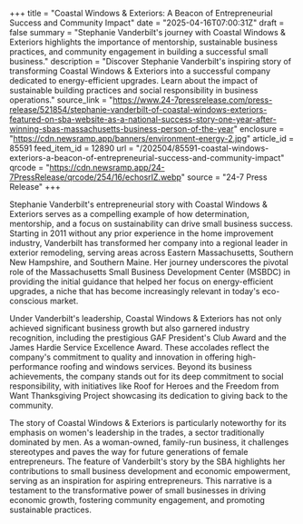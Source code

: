 +++
title = "Coastal Windows & Exteriors: A Beacon of Entrepreneurial Success and Community Impact"
date = "2025-04-16T07:00:31Z"
draft = false
summary = "Stephanie Vanderbilt's journey with Coastal Windows & Exteriors highlights the importance of mentorship, sustainable business practices, and community engagement in building a successful small business."
description = "Discover Stephanie Vanderbilt's inspiring story of transforming Coastal Windows & Exteriors into a successful company dedicated to energy-efficient upgrades. Learn about the impact of sustainable building practices and social responsibility in business operations."
source_link = "https://www.24-7pressrelease.com/press-release/521854/stephanie-vanderbilt-of-coastal-windows-exteriors-featured-on-sba-website-as-a-national-success-story-one-year-after-winning-sbas-massachusetts-business-person-of-the-year"
enclosure = "https://cdn.newsramp.app/banners/environment-energy-2.jpg"
article_id = 85591
feed_item_id = 12890
url = "/202504/85591-coastal-windows-exteriors-a-beacon-of-entrepreneurial-success-and-community-impact"
qrcode = "https://cdn.newsramp.app/24-7PressRelease/qrcode/254/16/echosrIZ.webp"
source = "24-7 Press Release"
+++

<p>Stephanie Vanderbilt's entrepreneurial story with Coastal Windows & Exteriors serves as a compelling example of how determination, mentorship, and a focus on sustainability can drive small business success. Starting in 2011 without any prior experience in the home improvement industry, Vanderbilt has transformed her company into a regional leader in exterior remodeling, serving areas across Eastern Massachusetts, Southern New Hampshire, and Southern Maine. Her journey underscores the pivotal role of the Massachusetts Small Business Development Center (MSBDC) in providing the initial guidance that helped her focus on energy-efficient upgrades, a niche that has become increasingly relevant in today's eco-conscious market.</p><p>Under Vanderbilt's leadership, Coastal Windows & Exteriors has not only achieved significant business growth but also garnered industry recognition, including the prestigious GAF President's Club Award and the James Hardie Service Excellence Award. These accolades reflect the company's commitment to quality and innovation in offering high-performance roofing and windows services. Beyond its business achievements, the company stands out for its deep commitment to social responsibility, with initiatives like Roof for Heroes and the Freedom from Want Thanksgiving Project showcasing its dedication to giving back to the community.</p><p>The story of Coastal Windows & Exteriors is particularly noteworthy for its emphasis on women's leadership in the trades, a sector traditionally dominated by men. As a woman-owned, family-run business, it challenges stereotypes and paves the way for future generations of female entrepreneurs. The feature of Vanderbilt's story by the SBA highlights her contributions to small business development and economic empowerment, serving as an inspiration for aspiring entrepreneurs. This narrative is a testament to the transformative power of small businesses in driving economic growth, fostering community engagement, and promoting sustainable practices.</p>